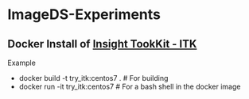 # ImageDS-Experiments

## Docker Install of [Insight TookKit - ITK](https://www.itk.org/)
Example 
* docker build -t try_itk:centos7 . # For building
* docker run -it try_itk:centos7 # For a bash shell in the docker image
